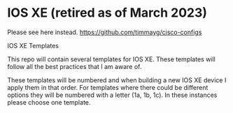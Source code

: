 # IOS XE (retired as of March 2023)

Please see here instead. 
https://github.com/timmayg/cisco-configs

IOS XE Templates

This repo will contain several templates for IOS XE. 
These templates will follow all the best practices that I am aware of. 

These templates will be numbered and when building a new IOS XE device I apply them in that order. For templates where there could be different options they will be numbered with a letter (1a, 1b, 1c). In these instances please choose one template. 
